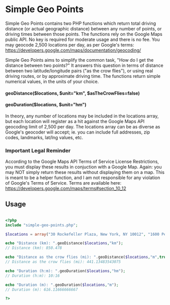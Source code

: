 # Simple Geo Points

Simple Geo Points contains two PHP functions which return total driving distance (or actual geographic distance) between any number of points, or driving times between those points.  The functions rely on the Google Maps public API.  No key is required for moderate usage and there is no fee.  You may geocode 2,500 locations per day, as per Google's terms: https://developers.google.com/maps/documentation/geocoding/

Simple Geo Points aims to simplify the common task, "How do I get the distance between two points?"  It answers this question in terms of distance between two latitude/longitude pairs ("as the crow flies"), or using real driving routes, or by approximate driving time.  The functions return simple numerical values, in the units of your choice.

#### geoDistance($locations, $unit="km", $asTheCrowFlies=false)
#### geoDuration($locations, $unit="hm")


In theory, any number of locations may be included in the locations array, but each location will register as a hit against the Google Maps API geocoding limit of 2,500 per day.  The locations array can be as diverse as Google's geocoder will accept; ie. you can include full addresses, zip codes, landmarks, lat/lng values, etc.

### Important Legal Reminder

According to the Google Maps API Terms of Service License Restrictions, you must display these results in conjuction with a Google Map.  Again: you may NOT simply return these results without displaying them on a map.  This is meant to be a helper function, and I am not responsible for any violation of Google's Terms of Service.  Terms are available here: https://developers.google.com/maps/terms#section_10_12

## Usage

``` php

<?php
include "simple-geo-points.php";

$locations = array("30 Rockefeller Plaza, New York, NY 10012", "1600 Pennsylvania Avenue, Washington, DC 20500", "Cathedral of Learning, Pittsburgh, PA 15260", "44432");

echo "Distance (km): ".geoDistance($locations,"km");
// Distance (km): 850.478

echo "Distance as the crow flies (mi): ".geoDistance($locations,"m",true);
// Distance as the crow flies (mi): 441.13483543075

echo "Duration (h:m): ".geoDuration($locations,"hm");
// Duration (h:m): 10:16

echo "Duration (m): ".geoDuration($locations,"m");
// Duration (m): 616.11666666667

?>

```